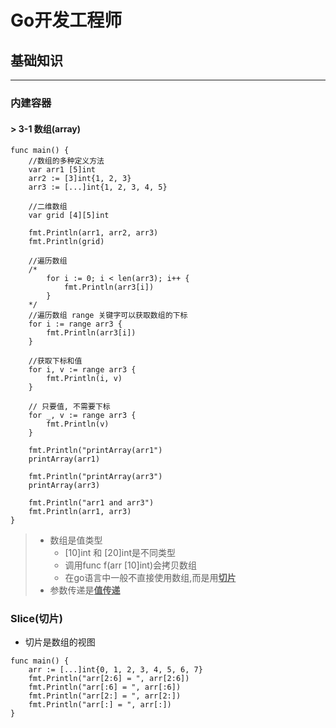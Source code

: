 # Go开发工程师
## 基础知识
***
### 内建容器
#### > 3-1 数组(array)
```
func main() {
	//数组的多种定义方法
	var arr1 [5]int
	arr2 := [3]int{1, 2, 3}
	arr3 := [...]int{1, 2, 3, 4, 5}

	//二维数组
	var grid [4][5]int

	fmt.Println(arr1, arr2, arr3)
	fmt.Println(grid)

	//遍历数组
	/*
		for i := 0; i < len(arr3); i++ {
			fmt.Println(arr3[i])
		}
	*/
	//遍历数组 range 关键字可以获取数组的下标
	for i := range arr3 {
		fmt.Println(arr3[i])
	}

	//获取下标和值
	for i, v := range arr3 {
		fmt.Println(i, v)
	}

	// 只要值, 不需要下标
	for _, v := range arr3 {
		fmt.Println(v)
	}

	fmt.Println("printArray(arr1")
	printArray(arr1)

	fmt.Println("printArray(arr3")
	printArray(arr3)

	fmt.Println("arr1 and arr3")
	fmt.Println(arr1, arr3)
}
```

> * 数组是值类型  
>   * [10]int 和 [20]int是不同类型
>   * 调用func f(arr [10]int)会拷贝数组
>   * 在go语言中一般不直接使用数组,而是用<u>**切片**</u>
> * 参数传递是<u>**值传递**</u>

### Slice(切片)
* 切片是数组的视图  
```
func main() {
	arr := [...]int{0, 1, 2, 3, 4, 5, 6, 7}
	fmt.Println("arr[2:6] = ", arr[2:6])
	fmt.Println("arr[:6] = ", arr[:6])
	fmt.Println("arr[2:] = ", arr[2:])
	fmt.Println("arr[:] = ", arr[:])
}
```

